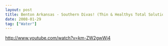 ```yaml
---
layout: post
title: Benton Arkansas - Southern Divas! (Thin & Healthys Total Solution
date: 2008-01-29
tag: ["Water"]
---
```


http://www.youtube.com/watch?v=km-ZW2gwWj4  